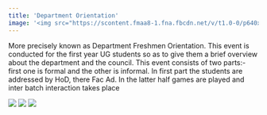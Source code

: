 ```yaml
---
title: 'Department Orientation'
image: '<img src="https://scontent.fmaa8-1.fna.fbcdn.net/v/t1.0-0/p640x640/40103472_2082652048653105_2235543328110149632_o.jpg?_nc_cat=102&_nc_ohc=PCVA8JnK1bQAQnirhSXvAj3o3sZO7_zC0ssR1a--TkFsq-qnU9m0h3fJQ&_nc_ht=scontent.fmaa8-1.fna&oh=a740cd26f47601272a0009cc3f2b5323&oe=5EAF6A65">'
---
```


More precisely known as Department Freshmen Orientation. This event is conducted for the first year UG students so as to give them a brief overview about the department and the council. This event consists of two parts:- first one is formal and the other is informal. In first part the students are addressed by HoD, there Fac Ad. In the latter half games are played and inter batch interaction takes place

<img src="https://scontent.fmaa8-1.fna.fbcdn.net/v/t1.0-0/p640x640/40103472_2082652048653105_2235543328110149632_o.jpg?_nc_cat=102&_nc_ohc=PCVA8JnK1bQAQnirhSXvAj3o3sZO7_zC0ssR1a--TkFsq-qnU9m0h3fJQ&_nc_ht=scontent.fmaa8-1.fna&oh=a740cd26f47601272a0009cc3f2b5323&oe=5EAF6A65">

<img src="https://scontent.fmaa8-1.fna.fbcdn.net/v/t1.0-0/p640x640/40242584_2082651575319819_2554991227376238592_o.jpg?_nc_cat=100&_nc_ohc=fwh6gye87KMAQkHgpWkjTwPUJQQ20zhIb8by9HK0JBEN-tWbYy-2WWvww&_nc_ht=scontent.fmaa8-1.fna&_nc_tp=1&oh=afdf12051a384fa33600e9cb42abfbc3&oe=5E9C518E">

<img src="https://scontent.fmaa8-1.fna.fbcdn.net/v/t1.0-0/p180x540/40137884_2082650845319892_4580381354721542144_o.jpg?_nc_cat=103&_nc_ohc=wbQz8SEnaycAQl7AWH_PfyBFfWWiZo9jkU-nyYA6XC4w4fqpaIPSNxb2w&_nc_ht=scontent.fmaa8-1.fna&_nc_tp=1&oh=f1798a5e31d3dd8118da3d26f8d02256&oe=5E95DA8D">
